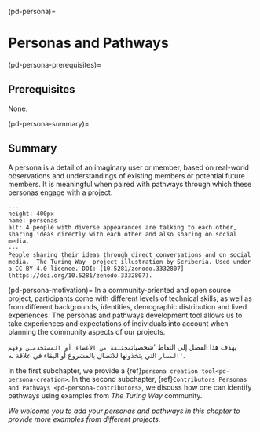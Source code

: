 (pd-persona)=
# Personas and Pathways

(pd-persona-prerequisites)=
## Prerequisites
None.

(pd-persona-summary)=
## Summary
A persona is a detail of an imaginary user or member, based on real-world observations and understandings of existing members or potential future members. It is meaningful when paired with pathways through which these personas engage with a project.

```{figure} ../figures/personas.png
---
height: 400px
name: personas
alt: 4 people with diverse appearances are talking to each other, sharing ideas directly with each other and also sharing on social media.
---
People sharing their ideas through direct conversations and on social media. _The Turing Way_ project illustration by Scriberia. Used under a CC-BY 4.0 licence. DOI: [10.5281/zenodo.3332807](https://doi.org/10.5281/zenodo.3332807).
```


(pd-persona-motivation)= In a community-oriented and open source project, participants come with different levels of technical skills, as well as from different backgrounds, identities, demographic distribution and lived experiences. The personas and pathways development tool allows us to take experiences and expectations of individuals into account when planning the community aspects of our projects.

يهدف هذا الفصل إلى التقاط 'شخصيات`مختلفة من الأعضاء أو المستخدمين وفهم 'المسار` التي يتخذونها للاتصال بالمشروع أو البقاء في علاقة به.

In the first subchapter, we provide a {ref}`persona creation tool<pd-persona-creation>`. In the second subchapter, {ref}`Contributors Personas and Pathways <pd-persona-contributors>`, we discuss how one can identify pathways using examples from _The Turing Way_ community.

*We welcome you to add your personas and pathways in this chapter to provide more examples from different projects.*

